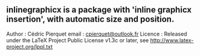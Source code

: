 inlinegraphicx is a package with 'inline graphicx insertion', with automatic size and position.
-----------------------------------------------------------------------------------------------
Author  : Cédric Pierquet
email   : cpierquet@outlook.fr
Licence : Released under the LaTeX Project Public License v1.3c or later, see http://www.latex-project.org/lppl.txt